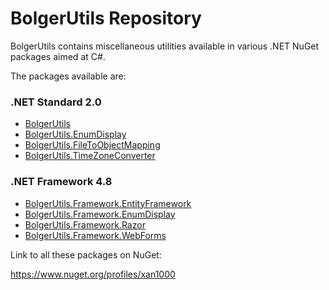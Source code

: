 # BolgerUtils Repository

BolgerUtils contains miscellaneous utilities available in various .NET NuGet packages aimed at C#.

The packages available are:

### .NET Standard 2.0

* [BolgerUtils](BolgerUtils/Readme.md)
* [BolgerUtils.EnumDisplay](BolgerUtils.EnumDisplay/Readme.md)
* [BolgerUtils.FileToObjectMapping](BolgerUtils.FileToObjectMapping/Readme.md)
* [BolgerUtils.TimeZoneConverter](BolgerUtils.TimeZoneConverter/Readme.md)

### .NET Framework 4.8

* [BolgerUtils.Framework.EntityFramework](BolgerUtils.Framework.EntityFramework/Readme.md)
* [BolgerUtils.Framework.EnumDisplay](BolgerUtils.Framework.EnumDisplay/Readme.md)
* [BolgerUtils.Framework.Razor](BolgerUtils.Framework.Razor/Readme.md)
* [BolgerUtils.Framework.WebForms](BolgerUtils.Framework.WebForms/Readme.md)

Link to all these packages on NuGet:

https://www.nuget.org/profiles/xan1000
